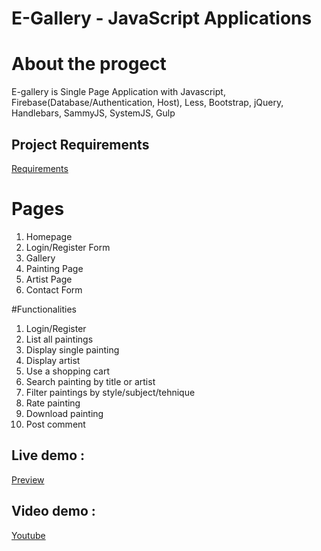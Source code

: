 # E-Gallery - JavaScript Applications

# About the progect

E-gallery is Single Page Application with Javascript, Firebase(Database/Authentication, Host), Less, Bootstrap, jQuery, Handlebars, SammyJS, SystemJS, Gulp



## Project Requirements  
  
[Requirements](https://github.com/TelerikAcademy/JavaScript-Applications/tree/master/Teamwork)  

# Pages
1. Homepage
2. Login/Register Form
3. Gallery
4. Painting Page
5. Artist Page
6. Contact Form

#Functionalities
1. Login/Register
2. List all paintings
3. Display single painting
4. Display artist
5. Use a shopping cart
6. Search painting by title or artist
7. Filter paintings by style/subject/tehnique
8. Rate painting
9. Download painting
10. Post comment

## Live demo :

[Preview](https://gallery-957d0.web.app/#/home)

## Video demo :

[Youtube]()